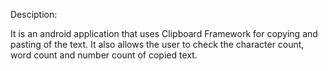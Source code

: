 Desciption:

It is an android application that uses Clipboard Framework for copying and pasting of the text.
It also allows the user to check the character count, word count and number count of copied text.
